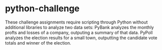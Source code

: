 # python-challenge

These challenge assignments require scripting through Python without additional libraries to analyze two data sets:
  PyBank analyzes the monthly profts and losses of a company, outputing a summary of that data.
  PyPoll analyzes the election results for a small town, outputting the candidate vote totals and winner of the election.
